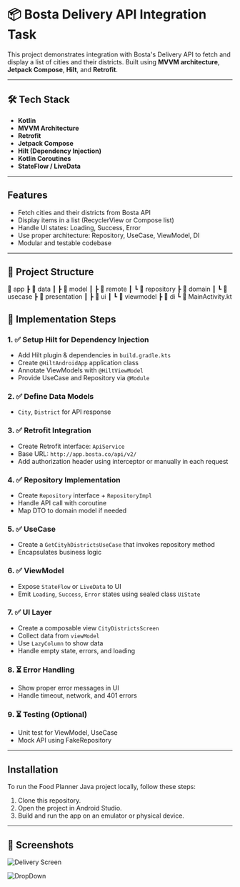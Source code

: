 # 📦 Bosta Delivery API Integration Task

This project demonstrates integration with Bosta's Delivery API to fetch and display a list of cities and their districts. Built using **MVVM architecture**, **Jetpack Compose**, **Hilt**, and **Retrofit**.

---

## 🛠 Tech Stack

- **Kotlin**
- **MVVM Architecture**
- **Retrofit**
- **Jetpack Compose**
- **Hilt (Dependency Injection)**
- **Kotlin Coroutines**
- **StateFlow / LiveData**

---

## Features

- Fetch cities and their districts from Bosta API
-  Display items in a list (RecyclerView or Compose list)
-  Handle UI states: Loading, Success, Error
-  Use proper architecture: Repository, UseCase, ViewModel, DI
-  Modular and testable codebase

---

## 📁 Project Structure
📂 app
┣ 📂 data
┃ ┣ 📂 model 
┃ ┣ 📂 remote 
┃ ┗ 📂 repository 
┣ 📂 domain
┃ ┗ 📂 usecase
┣ 📂 presentation
┃ ┣ 📂 ui
┃ ┗ 📂 viewmodel 
┣ 📂 di 
┗ 📜 MainActivity.kt

## 🚧 Implementation Steps 

### 1. ✅ Setup Hilt for Dependency Injection
- Add Hilt plugin & dependencies in `build.gradle.kts`
- Create `@HiltAndroidApp` application class
- Annotate ViewModels with `@HiltViewModel`
- Provide UseCase and Repository via `@Module`

### 2. ✅ Define Data Models
- `City`, `District` for API response

### 3. ✅ Retrofit Integration
- Create Retrofit interface: `ApiService`
- Base URL: `http://app.bosta.co/api/v2/`
- Add authorization header using interceptor or manually in each request

### 4. ✅ Repository Implementation
- Create `Repository` interface + `RepositoryImpl`
- Handle API call with coroutine
- Map DTO to domain model if needed

### 5. ✅ UseCase
- Create a `GetCityhDistrictsUseCase` that invokes repository method
- Encapsulates business logic

### 6. ✅ ViewModel
- Expose `StateFlow` or `LiveData` to UI
- Emit `Loading`, `Success`, `Error` states using sealed class `UiState`

### 7. ✅ UI Layer
- Create a composable view `CityDistrictsScreen`
- Collect data from `viewModel`
- Use `LazyColumn` to show data
- Handle empty state, errors, and loading

### 8. ⏳ Error Handling
- Show proper error messages in UI
- Handle timeout, network, and 401 errors

### 9. ⏳ Testing (Optional)
- Unit test for ViewModel, UseCase
- Mock API using FakeRepository

---
## Installation

To run the Food Planner Java project locally, follow these steps:

1. Clone this repository.
2. Open the project in Android Studio.
3. Build and run the app on an emulator or physical device.
---

## 📸 Screenshots
![Delivery Screen](https://github.com/user-attachments/assets/2ac8fa97-2acc-4c32-bbc6-779bf0a8e78b)

![DropDown](https://github.com/user-attachments/assets/d72be70d-6a6c-4bd2-9241-1bae8a6ec16b)

